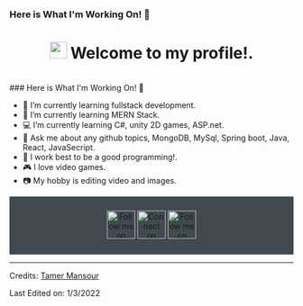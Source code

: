 ### Here is What I'm Working On! 👋
<div align="center">
<h1><img src="https://emojis.slackmojis.com/emojis/images/1531849430/4246/blob-sunglasses.gif?1531849430" width="30"/> Welcome to my profile!.</h1>

<br>
</div>
### Here is What I'm Working On! 👋

- 🔭 I’m currently learning fullstack development.
- 🌱 I’m currently learning MERN Stack.
- 💻 I’m currently learning C#, unity 2D games, ASP.net.
- 💬 Ask me about any github topics, MongoDB, MySql, Spring boot, Java, React, JavaSecript.
- 👯 I work best to be a good programming!.
- 🎮 I love video games.
- 📷 My hobby is editing video and images.


<div align="center" style="background:#414a50; padding: 25px 0;">
    <a href="https://www.facebook.com/tamer0110/">
        <img src="https://upload.wikimedia.org/wikipedia/commons/thumb/b/b8/2021_Facebook_icon.svg/640px-2021_Facebook_icon.svg.png" style="height:50px" alt="Follow me on Facebook">
    </a>
     <a href="https://www.linkedin.com/in/tamer-mansour-3567a419a/">
        <img src="https://raw.githubusercontent.com/Iwi4a/iwi4a/master/assets/linkedin.svg" style="height:50px" alt="Connect on Linkedin">
    </a>
    <a>
    <img href="https://upload.wikimedia.org/wikipedia/commons/thumb/a/a5/Instagram_icon.png/1024px-Instagram_icon.png" style="height:50px" alt="Follow me on Instagram">
    </a>
</div>

-----
Credits: [Tamer Mansour](https://github.com/Tamer-Mansour)

Last Edited on: 1/3/2022

